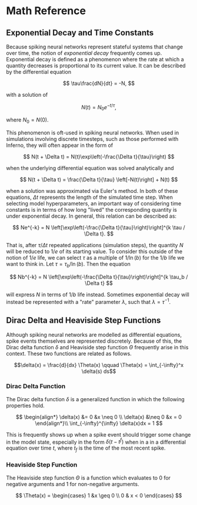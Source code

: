 # Math Reference

## Exponential Decay and Time Constants
Because spiking neural networks represent stateful systems that change over time, the notion of *exponential decay* frequently comes up. Exponential decay is defined as a phenomenon where the rate at which a quantity decreases is proportional to its current value. It can be described by the differential equation

$$
\tau\frac{dN}{dt} = -N,
$$

with a solution of

$$
N(t) = N_0 e^{-t / \tau},
$$

where $N_0 = N(0)$.

This phenomenon is oft-used in spiking neural networks. When used in simulations involving discrete timesteps, such as those performed with Inferno, they will often appear in the form of

$$
N(t + \Delta t) = N(t)\exp\left(-\frac{\Delta t}{\tau}\right)
$$

when the underlying differential equation was solved analytically and

$$
N(t + \Delta t) = \frac{\Delta t}{\tau} \left[-N(t)\right] + N(t)
$$

when a solution was approximated via Euler's method. In both of these equations, $\Delta t$ represents the length of the simulated time step. When selecting model hyperparameters, an important way of considering time constants is in terms of how long "lived" the corresponding quantity is under exponential decay. In general, this relation can be described as:

$$
Ne^{-k} = N \left[\exp\left(-\frac{\Delta t}{\tau}\right)\right]^{k \tau / \Delta t}.
$$

That is, after $\tau / \Delta t$ repeated applications (simulation steps), the quantity $N$ will be reduced to $1/e$ of its starting value. To consider this outside of the notion of $1/e$ life, we can select $\tau$ as a multiple of $1 / \ln(b)$ for the $1/b$ life we want to think in. Let $\tau = \tau_b / \ln(b)$. Then the equation

$$
Nb^{-k} = N \left[\exp\left(-\frac{\Delta t}{\tau}\right)\right]^{k \tau_b / \Delta t}
$$

will express $N$ in terms of $1/b$ life instead. Sometimes exponential decay will instead be represented with a
"rate" parameter $\lambda$, such that $\lambda = \tau^{-1}$.

## Dirac Delta and Heaviside Step Functions
Although spiking neural networks are modelled as differential equations, spike events themselves are represented discretely. Because of this, the Dirac delta function $\delta$ and Heaviside step function $\Theta$ frequently arise in this context. These two functions are related as follows.

$$\delta(x) = \frac{d}{dx} \Theta(x) \qquad \Theta(x) = \int_{-\infty}^x \delta(s) ds$$

### Dirac Delta Function
The Dirac delta function $\delta$ is a generalized function in which the following properties hold.

$$
\begin{align*}
    \delta(x) &= 0 &x \neq 0 \\
    \delta(x) &\neq 0 &x = 0
\end{align*}\\
\int_{-\infty}^{\infty} \delta(x)dx = 1
$$

This is frequently shows up when a spike event should trigger some change in the model state, especially in the form $\delta(t - t^f)$ when in a in a differential equation over time $t$, where $t_f$ is the time of the most recent spike.

### Heaviside Step Function
The Heaviside step function $\Theta$ is a function which evaluates to $0$ for negative arguments and $1$ for non-negative arguments.

$$
\Theta(x) =
\begin{cases}
    1 &x \geq 0 \\
    0 & x < 0
\end{cases}
$$